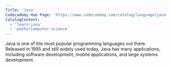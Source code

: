 ```yaml
---
Title: 'Java'
Codecademy Hub Page: 'https://www.codecademy.com/catalog/language/java'
CatalogContent:
  - 'learn-java'
  - 'paths/computer-science'
---
```


Java is one of the most popular programming languages out there. Released in 1995 and still widely used today, Java has many applications, including software development, mobile applications, and large systems development.
